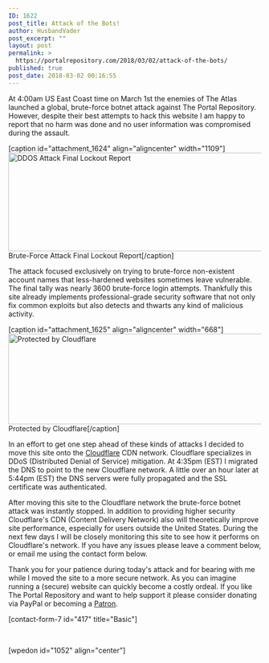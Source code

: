 ```yaml
---
ID: 1622
post_title: Attack of the Bots!
author: HusbandVader
post_excerpt: ""
layout: post
permalink: >
  https://portalrepository.com/2018/03/02/attack-of-the-bots/
published: true
post_date: 2018-03-02 00:16:55
---
```

At 4:00am US East Coast time on March 1st the enemies of The Atlas launched a global, brute-force botnet attack against The Portal Repository. However, despite their best attempts to hack this website I am happy to report that no harm was done and no user information was compromised during the assault.

[caption id="attachment_1624" align="aligncenter" width="1109"]<a href="https://portalrepository.com/wp-content/uploads/2018/03/ddosattack.png"><img class="wp-image-1624 size-full" src="https://portalrepository.com/wp-content/uploads/2018/03/ddosattack.png" alt="DDOS Attack Final Lockout Report" width="1109" height="196" /></a> Brute-Force Attack Final Lockout Report[/caption]

The attack focused exclusively on trying to brute-force non-existent account names that less-hardened websites sometimes leave vulnerable.  The final tally was nearly 3600 brute-force login attempts. Thankfully this site already implements professional-grade security software that not only fix common exploits but also detects and thwarts any kind of malicious activity.

[caption id="attachment_1625" align="aligncenter" width="668"]<a href="https://portalrepository.com/wp-content/uploads/2018/03/cloudflare.png"><img class="size-full wp-image-1625" src="https://portalrepository.com/wp-content/uploads/2018/03/cloudflare.png" alt="Protected by Cloudflare" width="668" height="180" /></a> Protected by Cloudflare[/caption]

In an effort to get one step ahead of these kinds of attacks I decided to move this site onto the <a href="https://www.cloudflare.com/" target="_blank" rel="noopener">Cloudflare</a> CDN network. Cloudflare specializes in DDoS (Distributed Denial of Service) mitigation. At 4:35pm (EST) I migrated the DNS to point to the new Cloudflare network. A little over an hour later at 5:44pm (EST) the DNS servers were fully propagated and the SSL certificate was authenticated.

After moving this site to the Cloudflare network the brute-force botnet attack was instantly stopped. In addition to providing higher security Cloudflare's CDN (Content Delivery Network) also will theoretically improve site performance, especially for users outside the United States. During the next few days I will be closely monitoring this site to see how it performs on Cloudflare's network. If you have any issues please leave a comment below, or email me using the contact form below.

Thank you for your patience during today's attack and for bearing with me while I moved the site to a more secure network. As you can imagine running a (secure) website can quickly become a costly ordeal. If you like The Portal Repository and want to help support it please consider donating via PayPal or becoming a <a href="https://www.patreon.com/portalrepository" target="_blank" rel="noopener">Patron</a>.

[contact-form-7 id="417" title="Basic"]

&nbsp;

[wpedon id="1052" align="center"]